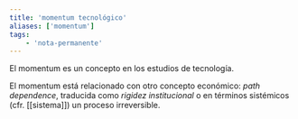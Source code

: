```yaml
---
title: 'momentum tecnológico'
aliases: ['momentum']
tags:
    - 'nota-permanente'
---
```

El momentum es un concepto en los estudios de tecnología. 

El momentum está relacionado con otro concepto económico: *path dependence*, traducida como *rigidez institucional* o en términos sistémicos (cfr. [[sistema]]) un proceso irreversible.